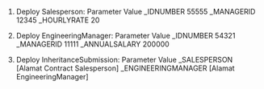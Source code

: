 1. Deploy Salesperson:
Parameter	Value
_IDNUMBER	55555
_MANAGERID	12345
_HOURLYRATE	20

2. Deploy EngineeringManager:
Parameter	Value
_IDNUMBER	54321
_MANAGERID	11111
_ANNUALSALARY	200000

3. Deploy InheritanceSubmission:
Parameter	Value
_SALESPERSON	[Alamat Contract Salesperson]
_ENGINEERINGMANAGER	[Alamat EngineeringManager]